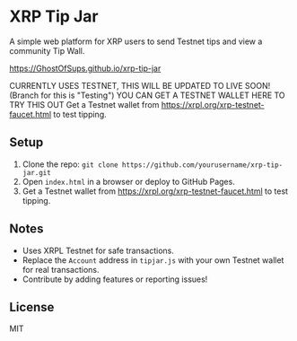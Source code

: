 # XRP Tip Jar
A simple web platform for XRP users to send Testnet tips and view a community Tip Wall.

https://GhostOfSups.github.io/xrp-tip-jar


CURRENTLY USES TESTNET, THIS WILL BE UPDATED TO LIVE SOON! (Branch for this is "Testing")
YOU CAN GET A TESTNET WALLET HERE TO TRY THIS OUT
Get a Testnet wallet from https://xrpl.org/xrp-testnet-faucet.html to test tipping.


## Setup
1. Clone the repo: `git clone https://github.com/yourusername/xrp-tip-jar.git`
2. Open `index.html` in a browser or deploy to GitHub Pages.
3. Get a Testnet wallet from https://xrpl.org/xrp-testnet-faucet.html to test tipping.

## Notes
- Uses XRPL Testnet for safe transactions.
- Replace the `Account` address in `tipjar.js` with your own Testnet wallet for real transactions.
- Contribute by adding features or reporting issues!

## License
MIT
